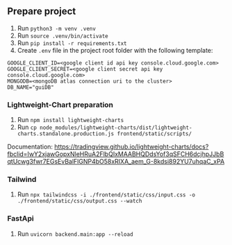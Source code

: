 ## Prepare project

1. Run ```python3 -m venv .venv```
2. Run ```source .venv/bin/activate```
3. Run ```pip install -r requirements.txt```
4. Create ```.env``` file in the project root folder with the following template:

```
GOOGLE_CLIENT_ID=<google client id api key console.cloud.google.com>
GOOGLE_CLIENT_SECRET=<google client secret api key console.cloud.google.com>
MONGODB=<mongoDB atlas connection uri to the cluster>
DB_NAME="guiDB"
```

### Lightweight-Chart preparation

1. Run ```npm install lightweight-charts```
2. Run ```cp node_modules/lightweight-charts/dist/lightweight-charts.standalone.production.js frontend/static/scripts/```

Documentation:
https://tradingview.github.io/lightweight-charts/docs?fbclid=IwY2xjawGopxNleHRuA2FlbQIxMAABHQDdsYof3qSFCH6dcjhpJJbBqtUcwg3fwr7EGsEvBalFlGNP4bO58xRIXA_aem_G-8kdsi892YU7uhqaC_xPA

### Tailwind

1. Run ```npx tailwindcss -i ./frontend/static/css/input.css -o ./frontend/static/css/output.css --watch```

### FastApi

1. Run ```uvicorn backend.main:app --reload```